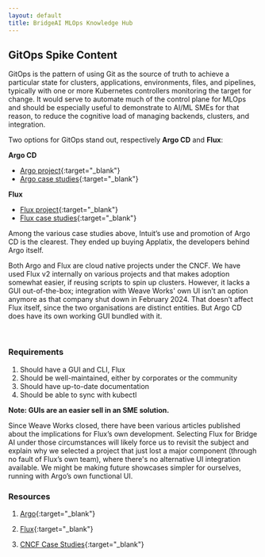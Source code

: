 ```yaml
---
layout: default
title: BridgeAI MLOps Knowledge Hub
---
```


## GitOps Spike Content


GitOps is the pattern of using Git as the source of truth to achieve a particular state for clusters, applications, environments, files, and pipelines, typically with one or more Kubernetes controllers monitoring the target for change. It would serve to automate much of the control plane for MLOps and should be especially useful to demonstrate to AI/ML SMEs for that reason, to reduce the cognitive load of managing backends, clusters, and integration.

Two options for GitOps stand out, respectively **Argo CD** and **Flux**:

**Argo CD**
- [Argo project](https://argoproj.github.io/){:target="_blank"} 
- [Argo case studies](https://www.cncf.io/case-studies/?_sft_lf-project=argo){:target="_blank"} 

**Flux**
- [Flux project](https://fluxcd.io/){:target="_blank"} 
- [Flux case studies](https://www.cncf.io/case-studies/?_sft_lf-project=flux){:target="_blank"} 


Among the various case studies above, Intuit’s use and promotion of Argo CD is the clearest. They ended up buying Applatix, the developers behind Argo itself.


Both Argo and Flux are cloud native projects under the CNCF. We have used Flux v2 internally on various projects and that makes adoption somewhat easier, if reusing scripts to spin up clusters. However, it lacks a GUI out-of-the-box; integration with Weave Works' own UI isn’t an option anymore as that company shut down in February 2024. That doesn’t affect Flux itself, since the two organisations are distinct entities. But Argo CD does have its own working GUI bundled with it.

<br>

### Requirements
1. Should have a GUI and CLI, Flux
2. Should be well-maintained, either by corporates or the community
3. Should have up-to-date documentation
4. Should be able to sync with kubectl

**Note: GUIs are an easier sell in an SME solution.**


Since Weave Works closed, there have been various articles published about the implications for Flux’s own development. Selecting Flux for Bridge AI under those circumstances will likely force us to revisit the subject and explain why we selected a project that just lost a major component (through no fault of Flux’s own team), where there's no alternative UI integration available. We might be making future showcases simpler for ourselves, running with Argo’s own functional UI.

### Resources

1. [Argo](https://argoproj.github.io/){:target="_blank"}

2. [Flux](https://fluxcd.io/){:target="_blank"} 

3. [CNCF Case Studies](https://www.cncf.io/case-studies/){:target="_blank"} 